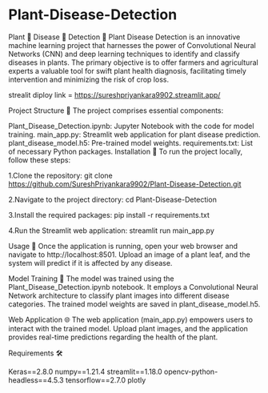 # Plant-Disease-Detection

Plant 🌱 Disease 🐛 Detection 🔎
Plant Disease Detection is an innovative machine learning project that harnesses the power of Convolutional Neural Networks (CNN) and deep learning techniques to identify and classify diseases in plants. The primary objective is to offer farmers and agricultural experts a valuable tool for swift plant health diagnosis, facilitating timely intervention and minimizing the risk of crop loss.

strealit diploy link = https://sureshpriyankara9902.streamlit.app/

Project Structure 📂
The project comprises essential components:

Plant_Disease_Detection.ipynb: Jupyter Notebook with the code for model training.
main_app.py: Streamlit web application for plant disease prediction.
plant_disease_model.h5: Pre-trained model weights.
requirements.txt: List of necessary Python packages.
Installation 🚀
To run the project locally, follow these steps:

1.Clone the repository:
git clone https://github.com/SureshPriyankara9902/Plant-Disease-Detection.git

2.Navigate to the project directory:
cd Plant-Disease-Detection

3.Install the required packages:
pip install -r requirements.txt

4.Run the Streamlit web application:
streamlit run main_app.py

Usage 🌿
Once the application is running, open your web browser and navigate to http://localhost:8501. Upload an image of a plant leaf, and the system will predict if it is affected by any disease.

Model Training 🧠
The model was trained using the Plant_Disease_Detection.ipynb notebook. It employs a Convolutional Neural Network architecture to classify plant images into different disease categories. The trained model weights are saved in plant_disease_model.h5.

Web Application 🌐
The web application (main_app.py) empowers users to interact with the trained model. Upload plant images, and the application provides real-time predictions regarding the health of the plant.

Requirements 🛠️

Keras==2.8.0
numpy==1.21.4
streamlit==1.18.0
opencv-python-headless==4.5.3
tensorflow==2.7.0
plotly

